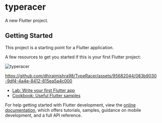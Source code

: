 # typeracer

A new Flutter project.

## Getting Started
This project is a starting point for a Flutter application.


A few resources to get you started if this is your first Flutter project:

![typeracer](https://github.com/dhirajmishra98/TypeRacer/assets/95682044/0a832f2f-3693-4f17-ac07-cde97e4d4ad4)

https://github.com/dhirajmishra98/TypeRacer/assets/95682044/083b9030-9df4-4a4e-8412-815ea5a4c000


- [Lab: Write your first Flutter app](https://docs.flutter.dev/get-started/codelab)
- [Cookbook: Useful Flutter samples](https://docs.flutter.dev/cookbook)

For help getting started with Flutter development, view the
[online documentation](https://docs.flutter.dev/), which offers tutorials,
samples, guidance on mobile development, and a full API reference.
